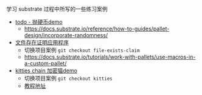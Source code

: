 学习 substrate 过程中所写的一些练习案例
- [todo - 抛硬币demo]()
  - https://docs.substrate.io/reference/how-to-guides/pallet-design/incorporate-randomness/
- [文件存在证明应用程序](https://github.com/hello-substrate/substrate-pallet/tree/file-exists-claim)
  - 切换项目案例 `git checkout file-exists-claim`
  - https://docs.substrate.io/tutorials/work-with-pallets/use-macros-in-a-custom-pallet/
- [kitties chain 加密猫demo](https://github.com/hello-substrate/substrate-pallet/tree/kitties)
  - 切换项目案例 `git checkout kitties`
  - [教程地址](https://doc.deepernetwork.org/tutorials/v3/kitties/pt1/)
